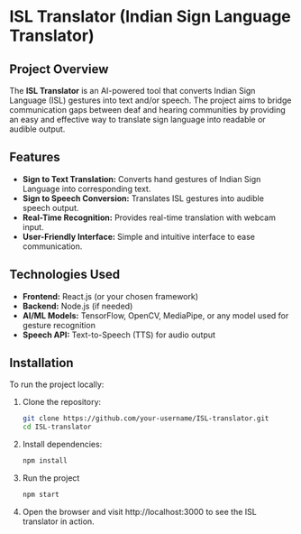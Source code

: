 # ISL Translator (Indian Sign Language Translator)

## Project Overview
The **ISL Translator** is an AI-powered tool that converts Indian Sign Language (ISL) gestures into text and/or speech. The project aims to bridge communication gaps between deaf and hearing communities by providing an easy and effective way to translate sign language into readable or audible output.

## Features
- **Sign to Text Translation:** Converts hand gestures of Indian Sign Language into corresponding text.
- **Sign to Speech Conversion:** Translates ISL gestures into audible speech output.
- **Real-Time Recognition:** Provides real-time translation with webcam input.
- **User-Friendly Interface:** Simple and intuitive interface to ease communication.

## Technologies Used
- **Frontend:** React.js (or your chosen framework)
- **Backend:** Node.js (if needed)
- **AI/ML Models:** TensorFlow, OpenCV, MediaPipe, or any model used for gesture recognition
- **Speech API:** Text-to-Speech (TTS) for audio output
  

## Installation
To run the project locally:

1. Clone the repository:
   ```sh
   git clone https://github.com/your-username/ISL-translator.git
   cd ISL-translator
2. Install dependencies:
   ```sh
   npm install
3. Run the project
   ```sh
   npm start
4. Open the browser and visit http://localhost:3000 to see the ISL translator in action.
